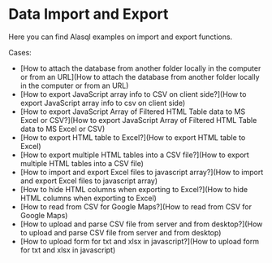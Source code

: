 # Data Import and Export

Here you can find Alasql examples on import and export functions.

Cases:
* [How to attach the database from another folder locally in the computer or from an URL](How to attach the database from another folder locally in the computer or from an URL)
* [How to export JavaScript array info to CSV on client side?](How to export JavaScript array info to csv on client side)
* [How to export JavaScript Array of Filtered HTML Table data to MS Excel or CSV?](How to export JavaScript Array of Filtered HTML Table data to MS Excel or CSV)
* [How to export HTML table to Excel?](How to export HTML table to Excel)
* [How to export multiple HTML tables into a CSV file?](How to export multiple HTML tables into a CSV file)
* [How to import and export Excel files to javascript array?](How to import and export Excel files to javascript array)
* [How to hide HTML columns when exporting to Excel?](How to hide HTML columns when exporting to Excel)
* [How to read from CSV for Google Maps?](How to read from CSV for Google Maps)
* [How to upload and parse CSV file from server and from desktop?](How to upload and parse CSV file from server and from desktop)
* [How to upload form for txt and xlsx in javascript?](How to upload form for txt and xlsx in javascript)